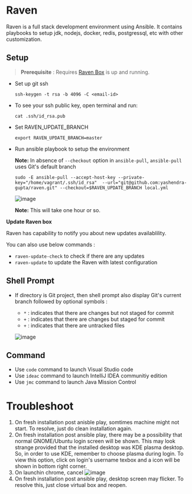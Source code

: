 # Raven
Raven is a full stack development environment using Ansible. It contains playbooks to setup jdk, nodejs, docker, redis, postgressql, etc with other customization.

## Setup

> **Prerequisite** : Requires [Raven Box](https://github.com/yashendra-gupta/raven-box#raven-box) is up and running.

- Set up git ssh 
  ```shell
  ssh-keygen -t rsa -b 4096 -C <email-id>
  ```
- To see your ssh public key, open terminal and run:
  ```shell
  cat .ssh/id_rsa.pub
  ```
- Set RAVEN_UPDATE_BRANCH
  ```shell
  export RAVEN_UPDATE_BRANCH=master
  ```
- Run ansible playbook to setup the environment
 
  **Note:** In absence of `--checkout` option in `ansible-pull`, `ansible-pull` uses Git's default branch
  ```shell
  sudo -E ansible-pull --accept-host-key --private-key="/home/vagrant/.ssh/id_rsa"  --url="git@github.com:yashendra-gupta/raven.git" --checkout=$RAVEN_UPDATE_BRANCH local.yml
  ```
  ![image](https://user-images.githubusercontent.com/40363062/189417681-b3d83862-d2a2-4fa8-b6a2-ded78483143d.png)

  **Note:** This will take one hour or so.

**Update Raven box**

Raven has capability to notify you about new updates availablility.

You can also use below commands :
- `raven-update-check` to check if there are any updates
- `raven-update` to update the Raven with latest configuration

## Shell Prompt
- If directory is Git project, then shell prompt also display Git's current branch followed by optional symbols :
  - `*` : indicates that there are changes but not staged for commit
  - `+` : indicates that there are changes but staged for commit
  - `+` : indicates that there are untracked files
  
  ![image](https://user-images.githubusercontent.com/40363062/189495924-ca5d2300-3818-46ac-8723-88d417f1ad2c.png)

## Command
- Use `code` command to launch Visual Studio code
- Use `ideac` command to launch IntelliJ IDEA communitiy edition
- Use `jmc` command to launch Java Mission Control

# Troubleshoot

1. On fresh installation post anisble play, somtimes machine might not start. To resolve, just do clean installation again.
2. On fresh installation post ansible play, there may be a possibility that normal GNOME/Ubuntu login screen will be shown. This may look strange provided that the installed desktop was KDE plasma desktop. So, in order to use KDE, remember to choose plasma during login. To view this option, click on login's username texbox and a icon will be shown in bottom right corner.
3. On launchin chrome, cancel 
![image](https://user-images.githubusercontent.com/40363062/182890348-a9a78549-5792-4f45-b7c6-3c808bc90ace.png)
4. On fresh installation post ansible play, desktop screen may flicker. To resolve this, just close virtual box and reopen.
